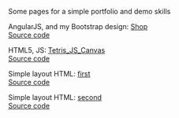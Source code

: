 Some  pages for a simple portfolio and demo skills

AngularJS, and my Bootstrap design: [Shop](https://knjbmflagdkwzl.github.io/shop.loc/#/)  
[Source code](https://github.com/KnJbMfLAgdkwZL/KnJbMfLAgdkwZL.github.io/tree/master/shop.loc)

HTML5, JS: [Tetris_JS_Canvas](https://knjbmflagdkwzl.github.io/Tetris_JS_Canvas/)  
[Source code](https://github.com/KnJbMfLAgdkwZL/KnJbMfLAgdkwZL.github.io/tree/master/Tetris_JS_Canvas)

Simple layout HTML: [first](https://knjbmflagdkwzl.github.io/first/)  
[Source code](https://github.com/KnJbMfLAgdkwZL/KnJbMfLAgdkwZL.github.io/tree/master/shop.loc)

Simple layout HTML: [second](https://knjbmflagdkwzl.github.io/second/)  
[Source code](https://github.com/KnJbMfLAgdkwZL/KnJbMfLAgdkwZL.github.io/tree/master/shop.loc)


